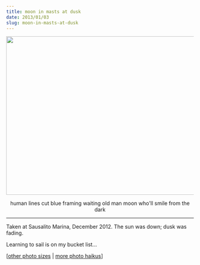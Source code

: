```yaml
---
title: moon in masts at dusk
date: 2013/01/03
slug: moon-in-masts-at-dusk
---
```


<a href="http://www.flickr.com/photos/daniel_hardman/8331434557/sizes/l/"><img alt="" src="http://farm9.staticflickr.com/8359/8331434557_2b48a3d4cf_z.jpg" width="640" height="427" /></a>
<p style="text-align:center;">human lines cut blue
framing waiting old man moon
who'll smile from the dark</p>

<hr />

Taken at Sausalito Marina, December 2012. The sun was down; dusk was fading.

Learning to sail is on my bucket list...

[<a href="http://www.flickr.com/photos/daniel_hardman/8331434557/sizes/l/">other photo sizes</a> | <a href="http://sivanea.com/category/photos/">more photo haikus</a>]
